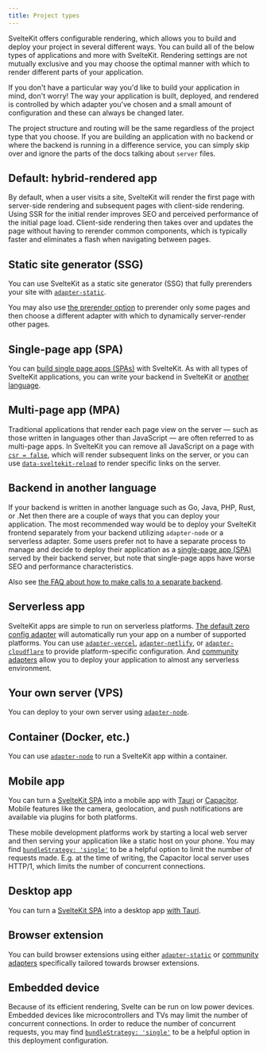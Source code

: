 ```yaml
---
title: Project types
---
```


SvelteKit offers configurable rendering, which allows you to build and deploy your project in several different ways. You can build all of the below types of applications and more with SvelteKit. Rendering settings are not mutually exclusive and you may choose the optimal manner with which to render different parts of your application.

If you don't have a particular way you'd like to build your application in mind, don't worry! The way your application is built, deployed, and rendered is controlled by which adapter you've chosen and a small amount of configuration and these can always be changed later.

The project structure and routing will be the same regardless of the project type that you choose. If you are building an application with no backend or where the backend is running in a difference service, you can simply skip over and ignore the parts of the docs talking about `server` files.

## Default: hybrid-rendered app

By default, when a user visits a site, SvelteKit will render the first page with server-side rendering and subsequent pages with client-side rendering. Using SSR for the initial render improves SEO and perceived performance of the initial page load. Client-side rendering then takes over and updates the page without having to rerender common components, which is typically faster and eliminates a flash when navigating between pages.

## Static site generator (SSG)

You can use SvelteKit as a static site generator (SSG) that fully prerenders your site with [`adapter-static`](adapter-static).

You may also use [the prerender option](page-options#prerender) to prerender only some pages and then choose a different adapter with which to dynamically server-render other pages.

## Single-page app (SPA)

You can [build single page apps (SPAs)](single-page-apps) with SvelteKit. As with all types of SvelteKit applications, you can write your backend in SvelteKit or [another language](#backend-in-another-language).

## Multi-page app (MPA)

Traditional applications that render each page view on the server — such as those written in languages other than JavaScript — are often referred to as multi-page apps. In SvelteKit you can remove all JavaScript on a page with [`csr = false`](page-options#csr), which will render subsequent links on the server, or you can use [`data-sveltekit-reload`](link-options#data-sveltekit-reload) to render specific links on the server.

## Backend in another language

If your backend is written in another language such as Go, Java, PHP, Rust, or .Net then there are a couple of ways that you can deploy your application. The most recommended way would be to deploy your SvelteKit frontend separately from your backend utilizing `adapter-node` or a serverless adapter. Some users prefer not to have a separate process to manage and decide to deploy their application as a [single-page app (SPA)](single-page-apps) served by their backend server, but note that single-page apps have worse SEO and performance characteristics.

Also see [the FAQ about how to make calls to a separate backend](faq#How-do-I-use-X-with-SvelteKit-How-do-I-use-a-different-backend-API-server).

## Serverless app

SvelteKit apps are simple to run on serverless platforms. [The default zero config adapter](adapter-auto) will automatically run your app on a number of supported platforms. You can use [`adapter-vercel`](adapter-vercel), [`adapter-netlify`](adapter-netlify), or [`adapter-cloudflare`](adapter-cloudflare) to provide platform-specific configuration. And [community adapters](https://sveltesociety.dev/packages?category=sveltekit-adapters) allow you to deploy your application to almost any serverless environment.

## Your own server (VPS)

You can deploy to your own server using [`adapter-node`](adapter-node).

## Container (Docker, etc.)

You can use [`adapter-node`](adapter-node) to run a SvelteKit app within a container.

## Mobile app

You can turn a [SvelteKit SPA](https://kit.svelte.dev/docs/single-page-apps) into a mobile app with [Tauri](https://v2.tauri.app/start/frontend/sveltekit/) or [Capacitor](https://capacitorjs.com/solution/svelte). Mobile features like the camera, geolocation, and push notifications are available via plugins for both platforms.

These mobile development platforms work by starting a local web server and then serving your application like a static host on your phone. You may find [`bundleStrategy: 'single'`](configuration#output) to be a helpful option to limit the number of requests made. E.g. at the time of writing, the Capacitor local server uses HTTP/1, which limits the number of concurrent connections.

## Desktop app

You can turn a [SvelteKit SPA](https://kit.svelte.dev/docs/single-page-apps) into a desktop app [with Tauri](https://v2.tauri.app/start/frontend/sveltekit/).

## Browser extension

You can build browser extensions using either [`adapter-static`](adapter-static) or [community adapters](https://sveltesociety.dev/packages?category=sveltekit-adapters) specifically tailored towards browser extensions.

## Embedded device

Because of its efficient rendering, Svelte can be run on low power devices. Embedded devices like microcontrollers and TVs may limit the number of concurrent connections. In order to reduce the number of concurrent requests, you may find [`bundleStrategy: 'single'`](configuration#output) to be a helpful option in this deployment configuration.
